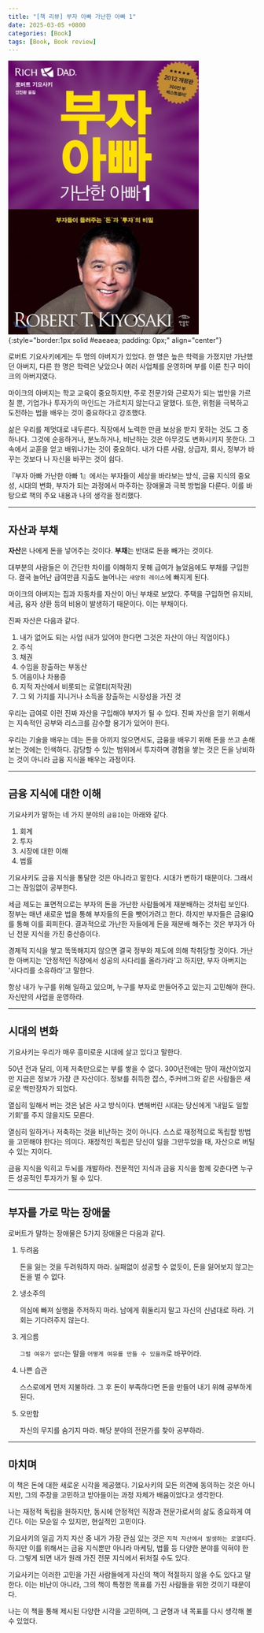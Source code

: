 ```yaml
---
title: "[책 리뷰] 부자 아빠 가난한 아빠 1"
date: 2025-03-05 +0800
categories: [Book]
tags: [Book, Book review]
---
```


![Desktop View](/assets/img/Book/book9.png){:style="border:1px solid #eaeaea; padding: 0px;" align="center"}

로버트 기요사키에게는 두 명의 아버지가 있었다. 한 명은 높은 학력을 가졌지만 가난했던 아버지, 다른 한 명은 학력은 낮았으나 여러 사업체를 운영하며 부를 이룬 친구 마이크의 아버지였다.

마이크의 아버지는 학교 교육이 중요하지만, 주로 전문가와 근로자가 되는 법만을 가르칠 뿐, 기업가나 투자가의 마인드는 가르치지 않는다고 말했다. 또한, 위험을 극복하고 도전하는 법을 배우는 것이 중요하다고 강조했다.

삶은 우리를 제멋대로 내두른다. 직장에서 노력한 만큼 보상을 받지 못하는 것도 그 중 하나다. 그것에 순응하거나, 분노하거나, 비난하는 것은 아무것도 변화시키지 못한다. 
그 속에서 교훈을 얻고 배워나가는 것이 중요하다. 내가 다른 사람, 상급자, 회사, 정부가 바꾸는 것보다 나 자신을 바꾸는 것이 쉽다.

『부자 아빠 가난한 아빠 1』에서는 부자들이 세상을 바라보는 방식, 금융 지식의 중요성, 시대의 변화, 부자가 되는 과정에서 마주하는 장애물과 극복 방법을 다룬다. 이를 바탕으로 책의 주요 내용과 나의 생각을 정리했다.

---

## **자산과 부채**

**자산**은 나에게 돈을 넣어주는 것이다. **부채**는 반대로 돈을 빼가는 것이다. 

대부분의 사람들은 이 간단한 차이를 이해하지 못해 급여가 늘었음에도 부채를 구입한다. 결국 늘어난 급여만큼 지출도 늘어나는 `새앙쥐 레이스`에 빠지게 된다.

마이크의 아버지는 집과 자동차를 자산이 아닌 부채로 보았다. 주택을 구입하면 유지비, 세금, 융자 상환 등의 비용이 발생하기 때문이다. 이는 부채이다.

진짜 자산은 다음과 같다.

1. 내가 없어도 되는 사업 (내가 있어야 한다면 그것은 자산이 아닌 직업이다.)
2. 주식
3. 채권
4. 수입을 창출하는 부동산
5. 어음이나 차용증
6. 지적 자산에서 비롯되는 로열티(저작권)
7. 그 외 가치를 지니거나 소득을 창출하는 시장성을 가진 것

우리는 급여로 이런 진짜 자산을 구입해야 부자가 될 수 있다. 진짜 자산을 얻기 위해서는 지속적인 공부와 리스크를 감수할 용기가 있어야 한다. 

우리는 기술을 배우는 데는 돈을 아끼지 않으면서도, 금융을 배우기 위해 돈을 쓰고 손해 보는 것에는 인색하다. 감당할 수 있는 범위에서 투자하며 경험을 쌓는 것은 돈을 낭비하는 것이 아니라 금융 지식을 배우는 과정이다.

---

## **금융 지식에 대한 이해**

기요사키가 말하는 네 가지 분야의 `금융IQ`는 아래와 같다.

1. 회계
2. 투자
3. 시장에 대한 이해
4. 법률

기요사키도 금융 지식을 통달한 것은 아니라고 말한다. 시대가 변하기 때문이다. 그래서 그는 끊임없이 공부한다.

세금 제도는 표면적으로는 부자의 돈을 가난한 사람들에게 재분배하는 것처럼 보인다. 정부는 매년 새로운 법을 통해 부자들의 돈을 뺏어가려고 한다. 하지만 부자들은 금융IQ를 통해 이를 회피한다. 결과적으로 가난한 자들에게 돈을 재분배 해주는 것은 부자가 아닌 전문 지식을 가진 중산층이다.

경제적 지식을 쌓고 똑똑해지지 않으면 결국 정부와 제도에 의해 착취당할 것이다. 
가난한 아버지는 '안정적인 직장에서 성공의 사다리를 올라가라'고 하지만, 부자 아버지는 '사다리를 소유하라'고 말한다.

항상 내가 누구를 위해 일하고 있으며, 누구를 부자로 만들어주고 있는지 고민해야 한다. 자신만의 사업을 운영하라.

---

## **시대의 변화**

기요사키는 우리가 매우 흥미로운 시대에 살고 있다고 말한다.

50년 전과 달리, 이제 저축만으로는 부를 쌓을 수 없다. 300년전에는 땅이 재산이었지만 지금은 정보가 가장 큰 자산이다. 정보를 취득한 잡스, 주커버그와 같은 사람들은 새로운 백만장자가 되었다.

열심히 일해서 버는 것은 낡은 사고 방식이다. 변해버린 시대는 당신에게 '내일도 일할 기회'를 주지 않을지도 모른다. 

열심히 일하거나 저축하는 것을 비난하는 것이 아니다. 스스로 재정적으로 독립할 방법을 고민해야 한다는 의미다. 재정적인 독립은 당신이 일을 그만두었을 때, 자산으로 버틸 수 있는 지이다.

금융 지식을 익히고 두뇌를 개발하라. 전문적인 지식과 금융 지식을 함께 갖춘다면 누구든 성공적인 투자가가 될 수 있다.

---

## **부자를 가로 막는 장애물**

로버트가 말하는 장애물은 5가지 장애물은 다음과 같다.

1. 두려움
    
    돈을 잃는 것을 두려워하지 마라. 실패없이 성공할 수 없듯이, 돈을 잃어보지 않고는 돈을 벌 수 없다. 
2. 냉소주의

    의심에 빠져 실행을 주저하지 마라. 남에게 휘둘리지 말고 자신의 신념대로 하라. 기회는 기다려주지 않는다.
3. 게으름

    `그럴 여유가 없다`는 말을 `어떻게 여유를 만들 수 있을까`로 바꾸어라.
4. 나쁜 습관

    스스로에게 먼저 지불하라. 그 후 돈이 부족하다면 돈을 만들어 내기 위해 공부하게 된다.
5. 오만함

    자신의 무지를 숨기지 마라. 해당 분야의 전문가를 찾아 공부하라.

---

## 마치며

이 책은 돈에 대한 새로운 시각을 제공했다. 기요사키의 모든 의견에 동의하는 것은 아니지만, 그의 주장을 고민하고 받아들이는 과정 자체가 배움이었다고 생각한다.

나는 재정적 독립을 원하지만, 동시에 안정적인 직장과 전문가로서의 삶도 중요하게 여긴다. 이는 모순일 수 있지만, 현실적인 고민이다.

기요사키의 일곱 가지 자산 중 내가 가장 관심 있는 것은 `지적 자산에서 발생하는 로열티`다. 하지만 이를 위해서는 금융 지식뿐만 아니라 마케팅, 법률 등 다양한 분야를 익혀야 한다. 그렇게 되면 내가 원래 가진 전문 지식에서 뒤처질 수도 있다.

기요사키는 이러한 고민을 가진 사람들에게 자신의 책이 적절하지 않을 수도 있다고 말한다. 이는 비난이 아니라, 그의 책이 특정한 목표를 가진 사람들을 위한 것이기 때문이다.

나는 이 책을 통해 제시된 다양한 시각을 고민하며, 그 균형과 내 목표를 다시 생각해 볼 수 있었다. 

